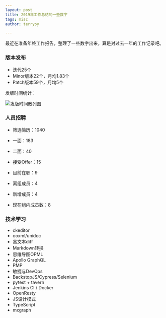 ```yaml
---
layout: post
title: 2019年工作总结的一些数字
tags: misc
author: terryoy

---
```


最近在准备年终工作报告，整理了一些数字出来，算是对过去一年的工作记录吧。

### 版本发布

* 迭代25个
* Minor版本22个，月均1.83个
* Patch版本59个，月均5个

发版时间统计：

![发版时间散列图](https://pic.lucki.cn/upics/2020-1-8-15422019发版时间.png)

### 人员招聘

* 筛选简历：1040
* 一面：183
* 二面：40
* 接受Offer：15
* 目前在职：9

* 离组成员：4
* 新增成员：4
* 现在组内成员数：8

### 技术学习

* ckeditor
* ooxml/unidoc
* 富文本diff
* Markdown转换
* 思维导图OPML
* Apollo GraphQL
* PMP
* 敏捷与DevOps
* BackstopJS/Cypress/Selenium
* pytest + tavern
* Jenkins CI / Docker
* OpenResty
* JS设计模式
* TypeScript
* mxgraph